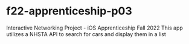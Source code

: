 # f22-apprenticeship-p03
Interactive Networking Project - iOS Apprenticeship Fall 2022
This app utilizes a NHSTA API to search for cars and display them in a list
